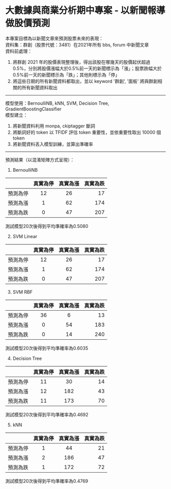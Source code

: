 # 大數據與商業分析期中專案 - 以新聞報導做股價預測
本專案目標為以新聞文章來預測股票未來的表現：  
資料集：群創（股票代號：3481）在2021年所有 bbs, forum 中新聞文章  
資料前處理：  
 1. 將群創 2021 年的股價表現整理後，得出該股在哪幾天的股價起伏超過 0.5%，分別將股價漲幅大於0.5%前一天的新聞標示為「漲」；股票跌幅大於0.5%前一天的新聞標示為「跌」；其他則標示為「停」
 2. 將這些日期的所有新聞資料都取出，並以 keyword '群創‘, '面板' 將與群創相關的所有新聞資料取出  
----------------------------------------  
模型使用：BernoulliNB, kNN, SVM, Decision Tree, GradientBoostingClassifier  
模型建立：  
 1. 將新聞資料利用 monpa, ckiptagger 斷詞
 2. 將斷詞好的 token 以 TFIDF 評估 token 重要性，並依重要性取出 10000 個 token
 3. 將新聞資料丟入模型訓練，並算出準確率
-----------------------------------------
預測結果（以混淆矩陣方式呈現）：
 1. BernoulliNB

|          | 真實為停 | 真實為漲 | 真實為跌 |
|----------|:-------:|:-------:|---------:|
| 預測為停 | 12 | 26 | 17 |
| 預測為漲 | 1 | 62 | 174 |
| 預測為跌 | 0 | 47 | 207 |


測試模型20次後得到平均準確率為0.5080

 2. SVM Linear  

|          | 真實為停 | 真實為漲 | 真實為跌 |
|----------|:-------:|:-------:|---------:|
| 預測為停 | 12 | 26 | 17 |
| 預測為漲 | 1 | 62 | 174 |
| 預測為跌 | 0 | 47 | 207 |

 
 
 3. SVM RBF

|          | 真實為停 | 真實為漲 | 真實為跌 |
|----------|:-------:|:-------:|---------:|
| 預測為停 | 36 | 6 | 13 |
| 預測為漲 | 0 | 54 | 183 |
| 預測為跌 | 0 | 14 | 240 |


測試模型20次後得到平均準確率為0.6035

 4. Decision Tree

|          | 真實為停 | 真實為漲 | 真實為跌 |
|----------|:-------:|:-------:|---------:|
| 預測為停 | 11 | 30 | 14 |
| 預測為漲 | 12 | 182 | 43 |
| 預測為跌 | 11 | 173 | 70 |


測試模型20次後得到平均準確率為0.4692

 5. kNN

|          | 真實為停 | 真實為漲 | 真實為跌 |
|----------|:-------:|:-------:|---------:|
| 預測為停 | 1 | 44 | 21 |
| 預測為漲 | 2 | 186 | 47 |
| 預測為跌 | 1 | 172 | 72 |


測試模型20次後得到平均準確率為0.4769
